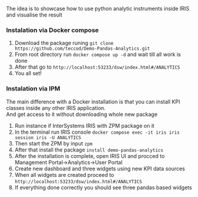 The idea is to showcase how to use python analytic instruments inside IRIS and visualise the result

### Instalation via Docker compose

1. Download the package runing ``` git clone https://github.com/teccod/Demo-Pandas-Analytics.git ```
2. From root directory run ``` docker compose up -d ``` and wait till all work is done
3. After that go to ```http://localhost:53233/dsw/index.html#/ANALYTICS ```
4. You all set!

### Instalation via IPM 
The main difference with a Docker installation is that you can install KPI classes inside any other IRIS application.<br>
And get access to it without downloading whole new package

1. Run instance if InterSystems IRIS with ZPM package on it
2. In the terminal run IRIS console ``` docker compose exec -it iris iris session iris -U ANALYTICS ```
3. Then start the ZPM by input ``` zpm ```
4. After that install the package ``` install demo-pandas-analytics ```
5. After the installation is complete, open IRIS UI and procced to Management Portal->Analytics->User Portal
6. Create new dashboard and three widgets using new KPI data sources
7. When all widgets are created proceed to ```http://localhost:53233/dsw/index.html#/ANALYTICS```
8. If everything done correctly you should see three pandas based widgets
